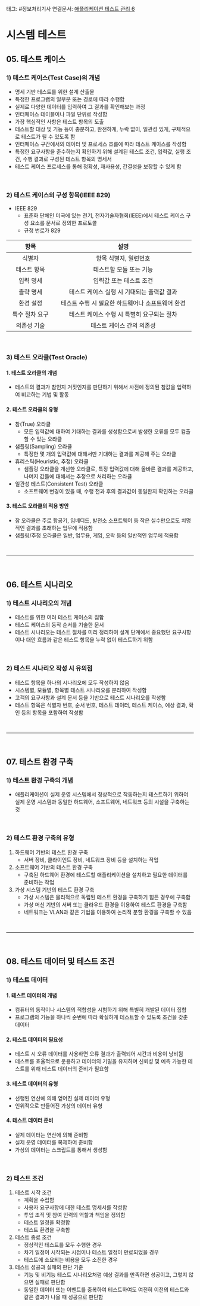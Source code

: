 태그: #정보처리기사 
연결문서: [애플리케이션 테스트 관리 6](애플리케이션%20테스트%20관리%206.md)

# 시스템 테스트

## 05. 테스트 케이스

### 1) 테스트 케이스(Test Case)의 개념
- 명세 기반 테스트를 위한 설계 산출물
- 특정한 프로그램의 일부분 또는 경로에 따라 수행함
- 실제로 다양한 데이터를 입력하여 그 결과를 확인해보는 과정
- 인터페이스 테이블이나 파일 단위로 작성함
- 가장 핵심적인 사항은 테스트 항목의 도출
- 테스트할 대상 및 기능 등이 충분하고, 완전하게, 누락 없이, 일관성 있게, 구체적으로 테스트가 될 수 있도록 함
- 인터페이스 구간에서의 데이터 및 프로세스 흐름에 따라 테스트 케이스를 작성함
- 특정한 요구사항을 준수하는지 확인하기 위해 설계된 테스트 조건, 입력값, 실행 조건, 수행 결과로 구성된 테스트 항목의 명세서
- 테스트 케이스 프로세스를 통해 정확성, 재사용성, 간결성을 보장할 수 있게 함

<br>

### 2) 테스트 케이스의 구성 항목(IEEE 829)
- IEEE 829
    - 표준화 단체인 미국에 있는 전기, 전자기술자협회(IEEE)에서 테스트 케이스 구성 요소를 문서로 정의한 프로토콜
    - 규정 번로가 829

| &nbsp;&nbsp;항목&nbsp;&nbsp; | &nbsp;&nbsp;설명&nbsp;&nbsp; |
|:-:|:-:|
| &nbsp;&nbsp;식별자&nbsp;&nbsp; | &nbsp;&nbsp;항목 식별자, 일련번호&nbsp;&nbsp; |
| &nbsp;&nbsp;테스트 항목&nbsp;&nbsp; | &nbsp;&nbsp;테스트할 모듈 또는 기능&nbsp;&nbsp; |
| &nbsp;&nbsp;입력 명세&nbsp;&nbsp; | &nbsp;&nbsp;입력값 또는 테스트 조건&nbsp;&nbsp; |
| &nbsp;&nbsp;츨략 명세&nbsp;&nbsp; | &nbsp;&nbsp;테스트 케이스 실행 시 기대되는 출력값 결과&nbsp;&nbsp; |
| &nbsp;&nbsp;환경 설정&nbsp;&nbsp; | &nbsp;&nbsp;테스트 수행 시 필요한 하드웨어나 소프트웨어 환경&nbsp;&nbsp; |
| &nbsp;&nbsp;특수 절차 요구&nbsp;&nbsp; | &nbsp;&nbsp;테스트 케이스 수행 시 특별히 요구되는 절차&nbsp;&nbsp; |
| &nbsp;&nbsp;의존성 기술&nbsp;&nbsp; | &nbsp;&nbsp;테스트 케이스 간의 의존성&nbsp;&nbsp; |

<br>

### 3) 테스트 오라클(Test Oracle)

#### 1. 테스트 오라클의 개념
- 테스트의 결과가 참인지 거짓인지를 판단하기 위해서 사전에 정의된 참값을 입력하여 비교하는 기법 및 활동

#### 2. 테스트 오라클의 유형
- 참(True) 오라클
    - 모든 입력값에 대하여 기대하는 결과를 생성함으로써 발생한 오류를 모두 컴출할 수 있는 오라클
- 샘플링(Sampling) 오라클
    - 특정한 몇 개의 입력값에 대해서만 기대하는 결과를 제공해 주는 오라클
- 휴리스틱(Heuristic, 추정) 오라클
    - 샘플링 오라클을 개선한 오라클로, 특정 입력값에 대해 올바른 결과를 제공하고, 나머지 값들에 대해서는 추정으로 처리하는 오라클
- 일관성 테스트(Consistent Test) 오라클
    - 소프트웨어 변경이 있을 때, 수행 전과 후의 결과값이 동일한지 확인하는 오라클

#### 3. 테스트 오라클의 적용 방안
- 참 오라클은 주로 항공기, 임베디드, 발전소 소프트웨어 등 작은 실수만으로도 치명적인 결과를 초래하는 업무에 적용함
- 샘플링/추정 오라클은 일반, 업무용, 게임, 오락 등의 일반적인 업무에 적용함

<br>

---

<br>

## 06. 테스트 시나리오

### 1) 테스트 시나리오의 개념
- 테스트를 위한 여러 테스트 케이스의 집합
- 테스트 케이스의 동작 순서를 기술한 문서
- 테스트 시나리오는 테스트 절차를 미리 정리하여 설계 단계에서 중요했던 요구사항이나 대안 흐름과 같은 테스트 항목을 누락 없이 테스트하기 위함

<br>

### 2) 테스트 시나리오 작성 시 유의점
- 테스트 항목을 하나의 시나리오에 모두 작성하지 않음
- 시스템별, 모듈별, 항목별 테스트 시나리오를 분리하여 작성함
- 고객의 요구사항과 설계 문서 등을 기반으로 테스트 시나리오를 작성함
- 테스트 항목은 식별자 번호, 순서 번호, 테스트 데이터, 테스트 케이스, 예상 결과, 확인 등의 항목을 포함하여 작성함

<br>

---

<br>

## 07. 테스트 환경 구축

### 1) 테스트 환경 구축의 개념
- 애플리케이션이 실제 운영 시스템에서 정상적으로 작동하는지 테스트하기 위하여 실제 운영 시스템과 동일한 하드웨어, 소프트웨어, 네트워크 등의 시설을 구축하는 것

<br>

### 2) 테스트 환경 구축의 유형
1. 하드웨어 기반의 테스트 환경 구축
    - 서버 장비, 클라이언트 장비, 네트워크 장비 등을 설치하는 작업
2. 소프트웨어 기반의 테스트 환경 구축
    - 구축된 하드웨어 환경에 테스트할 애플리케이션을 설치하고 필요한 데이터를 준비하는 작업
3. 가상 시스템 기반의 테스트 환경 구축
    - 가상 시스템은 물리적으로 독립된 테스트 환경을 구축하기 힘든 경우에 구축함
    - 가상 머신 기반의 서버 또는 클라우드 환경을 이용하여 테스트 환경을 구축함
    - 네트워크는 VLAN과 같은 기법을 이용하여 논리적 분할 환경을 구축할 수 있음

<br>

---

<br>

## 08. 테스트 데이터 및 테스트 조건

### 1) 테스트 데이터

#### 1. 테스트 데이터의 개념
- 컴퓨터의 동작이나 시스템의 적합성을 시험하기 위해 특별히 개발된 데이터 집합
- 프로그램의 기능을 하나씩 순번에 따라 확실하게 테스트할 수 있도록 조건을 갖춘 데이터

#### 2. 테스트 데이터의 필요성
- 테스트 시 오류 데이터를 사용하면 오류 결과가 출력되어 시간과 비용이 낭비됨
- 테스트를 효율적으로 운용하고 데이터의 기밀을 유지하며 신뢰성 및 예측 가능한 테스트를 위해 테스트 데이터의 준비가 필요함

#### 3. 테스트 데이터의 유형
- 선행된 연산에 의해 얻어진 실제 데이터 유형
- 인위적으로 만들어진 가상의 데이터 유형

#### 4. 테스트 데이터 준비
- 실제 데이터는 연산에 의해 준비함
- 실제 운영 데이터를 복제하여 준비함
- 가상의 데이터는 스크립트를 통해서 생성함

<br>

### 2) 테스트 조건
1. 테스트 시작 조건
    - 계획을 수립함
    - 사용자 요구사항에 대한 테스트 명세서를 작성함
    - 투입 조직 및 참여 인력의 역할과 책임을 정의함
    - 테스트 일정을 확정함
    - 테스트 환경을 구축함
2. 테스트 종료 조건
    - 정상적인 테스트를 모두 수행한 경우
    - 차기 일정이 시작되는 시점이나 테스트 일정이 만료되었을 경우
    - 테스트에 소요되는 비용을 모두 소진한 경우
3. 테스트 성공과 실패의 판단 기준
    - 기능 및 비기능 테스트 시나리오처럼 예상 결과를 만족하면 성공이고, 그렇지 않으면 실패로 판단함
    - 동일한 데이터 또는 이벤트를 중복하여 테스트하여도 여전히 이전의 테스트와 같은 결과가 나올 때 성공으로 판단함